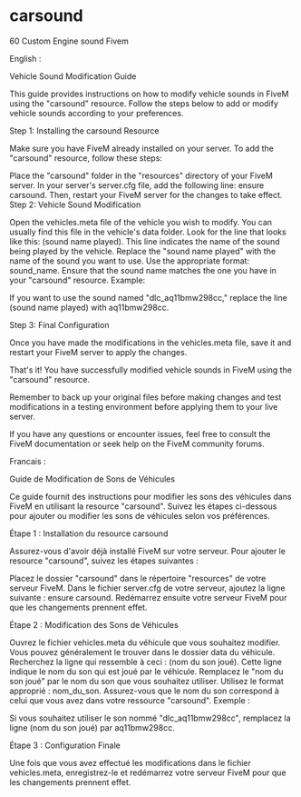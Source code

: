 # carsound
60 Custom Engine sound Fivem

English :

Vehicle Sound Modification Guide

This guide provides instructions on how to modify vehicle sounds in FiveM using the "carsound" resource. Follow the steps below to add or modify vehicle sounds according to your preferences.

Step 1: Installing the carsound Resource

Make sure you have FiveM already installed on your server. To add the "carsound" resource, follow these steps:

Place the "carsound" folder in the "resources" directory of your FiveM server.
In your server's server.cfg file, add the following line: ensure carsound.
Then, restart your FiveM server for the changes to take effect.
Step 2: Vehicle Sound Modification

Open the vehicles.meta file of the vehicle you wish to modify. You can usually find this file in the vehicle's data folder.
Look for the line that looks like this: <audioNameHash>(sound name played)</audioNameHash>. This line indicates the name of the sound being played by the vehicle.
Replace the "sound name played" with the name of the sound you want to use. Use the appropriate format: <audioNameHash>sound_name</audioNameHash>. Ensure that the sound name matches the one you have in your "carsound" resource.
Example:

If you want to use the sound named "dlc_aq11bmw298cc," replace the line <audioNameHash>(sound name played)</audioNameHash> with <audioNameHash>aq11bmw298cc</audioNameHash>.

Step 3: Final Configuration

Once you have made the modifications in the vehicles.meta file, save it and restart your FiveM server to apply the changes.

That's it! You have successfully modified vehicle sounds in FiveM using the "carsound" resource.

Remember to back up your original files before making changes and test modifications in a testing environment before applying them to your live server.

If you have any questions or encounter issues, feel free to consult the FiveM documentation or seek help on the FiveM community forums.


Francais :

Guide de Modification de Sons de Véhicules

Ce guide fournit des instructions pour modifier les sons des véhicules dans FiveM en utilisant la resource "carsound". Suivez les étapes ci-dessous pour ajouter ou modifier les sons de véhicules selon vos préférences.

Étape 1 : Installation du resource carsound

Assurez-vous d'avoir déjà installé FiveM sur votre serveur. Pour ajouter le resource "carsound", suivez les étapes suivantes :

Placez le dossier "carsound" dans le répertoire "resources" de votre serveur FiveM.
Dans le fichier server.cfg de votre serveur, ajoutez la ligne suivante : ensure carsound.
Redémarrez ensuite votre serveur FiveM pour que les changements prennent effet.

Étape 2 : Modification des Sons de Véhicules

Ouvrez le fichier vehicles.meta du véhicule que vous souhaitez modifier. Vous pouvez généralement le trouver dans le dossier data du véhicule.
Recherchez la ligne qui ressemble à ceci : <audioNameHash>(nom du son joué)</audioNameHash>. Cette ligne indique le nom du son qui est joué par le véhicule.
Remplacez le "nom du son joué" par le nom du son que vous souhaitez utiliser. Utilisez le format approprié : <audioNameHash>nom_du_son</audioNameHash>. Assurez-vous que le nom du son correspond à celui que vous avez dans votre ressource "carsound".
Exemple :

Si vous souhaitez utiliser le son nommé "dlc_aq11bmw298cc", remplacez la ligne <audioNameHash>(nom du son joué)</audioNameHash> par <audioNameHash>aq11bmw298cc</audioNameHash>.

Étape 3 : Configuration Finale

Une fois que vous avez effectué les modifications dans le fichier vehicles.meta, enregistrez-le et redémarrez votre serveur FiveM pour que les changements prennent effet.
